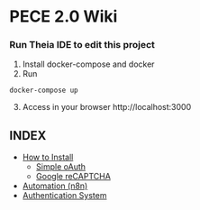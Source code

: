 # PECE 2.0 Wiki

### Run Theia IDE to edit this project
1) Install docker-compose and docker
2)  Run
```shell
docker-compose up
```
3) Access in your browser http://localhost:3000

## INDEX
* [How to Install](install/index.md)
    - [Simple oAuth](oauth.md)
    - [Google reCAPTCHA](recaptcha.md)   
* [Automation (n8n)](n8n/index.md)
* [Authentication System](auth/index.md)
